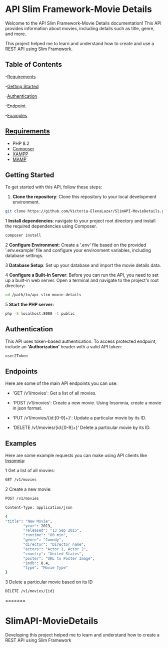 # API Slim Framework-Movie Details
Welcome to the API Slim Framework-Movie Details documentation!
This API provides information about movies, including details such as
title, genre, and more.

This project helped me to learn and understand how to create and use a REST API using Slim Framework. 

## Table of Contents

-[Requirements](#requirements)

-[Getting Started](#getting-started)

-[Authentication](#authentication)

-[Endpoint](#endpoints)

-[Examples](#examples)

## [Requirements](#requirements)

- PHP 8.2
- [Composer](https://getcomposer.org/)
- [XAMPP](https://www.apachefriends.org/index.html)
- [MAMP](https://www.mamp.info/en/windows/)


## Getting Started

To get started with this API, follow these steps:

1. **Clone the repository**: Clone this repository to your local development environment.
```bash
git clone https://github.com/Victoria-ElenaLazar/SlimAPI-MovieDetails.git
```
1 **Install dependencies**: navigate to your project root directory and install
the required dependencies using Composer.
```bash
composer install
```
2 **Configure Environment**: Create a '.env' file based on the provided '.env.example' file and configure
your environment variables, including database settings.

3 **Database Setup**: Set up your database and import the movie details data.

4 **Configure a Built-In Server**: Before you can run the API, you need to set up
a built-in web server. Open a terminal and navigate to the project's root directory:
```bash
cd /path/to/api-slim-movie-details
```
5 **Start the PHP server:**
```bash
php -S localhost:8080 -t public
```

## Authentication

This API uses token-based authentication. To access protected endpoint, include an
**'Authorization'** header with a valid API token:

```bash
user2Token
```

## Endpoints

Here are some of the main API endpoints you can use:

- 'GET /v1/movies': Get a list of all movies.

- 'POST /v1/movies': Create a new movie. Using Insomnia, create a movie in json format.

- 'PUT /v1/movies/{id:[0-9]+}': Update a particular movie by its ID.

- 'DELETE /v1/movies/{id:[0-9]+}' Delete a particular movie by its ID.

## Examples

Here are some example requests you can make using API clients like [Insomnia](https://insomnia.rest/):

1 Get a list of all movies:
```bash
GET /v1/movies
```

2 Create a new movie:

```bash
POST /v1/movies

Content-Type: application/json

{
"title": "New Movie",
		"year": 2013,
		"released": "13 Sep 2015",
		"runtime": "80 min",
		"genre": "Comedy",
		"director": "Director name",
		"actors": "Actor 1, Actor 2",
		"country": "United States",
		"poster": "URL to Poster Image",
		"imdb": 8.4,
		"type": "Movie Type"
}

```
3 Delete a particular movie based on its ID

```bash
DELETE /v1/movies/{id}

```


=======
# SlimAPI-MovieDetails
Developing this project helped me to learn and understand how to create a REST API using Slim Framework
